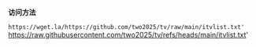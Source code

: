 **访问方法**

`https://wget.la/https://github.com/two2025/tv/raw/main/itvlist.txt'
`https://raw.githubusercontent.com/two2025/tv/refs/heads/main/itvlist.txt'


